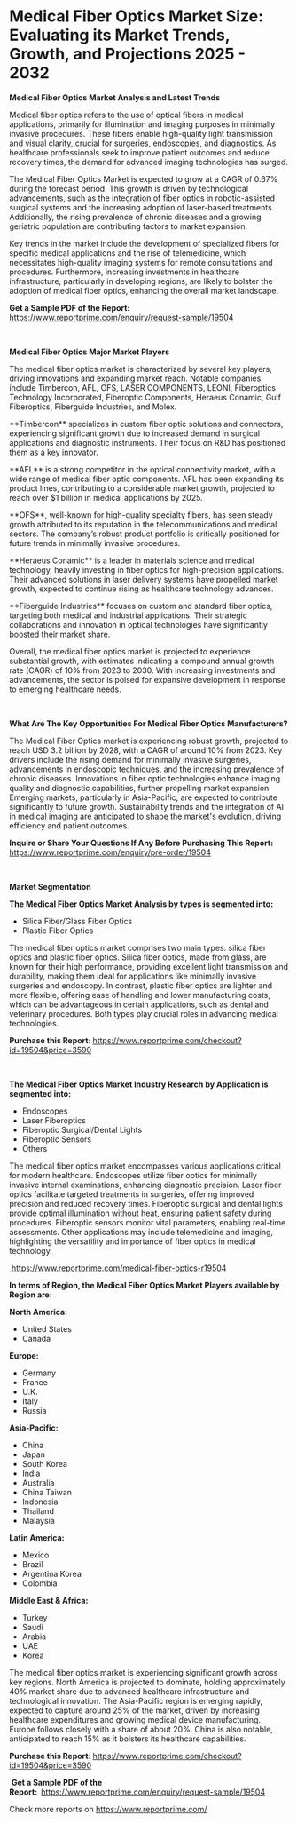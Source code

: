 <p><h1>Medical Fiber Optics Market Size: Evaluating its Market Trends, Growth, and Projections 2025 - 2032</h1></p><p><strong>Medical Fiber Optics Market Analysis and Latest Trends</strong></p>
<p><p>Medical fiber optics refers to the use of optical fibers in medical applications, primarily for illumination and imaging purposes in minimally invasive procedures. These fibers enable high-quality light transmission and visual clarity, crucial for surgeries, endoscopies, and diagnostics. As healthcare professionals seek to improve patient outcomes and reduce recovery times, the demand for advanced imaging technologies has surged.</p><p>The Medical Fiber Optics Market is expected to grow at a CAGR of 0.67% during the forecast period. This growth is driven by technological advancements, such as the integration of fiber optics in robotic-assisted surgical systems and the increasing adoption of laser-based treatments. Additionally, the rising prevalence of chronic diseases and a growing geriatric population are contributing factors to market expansion.</p><p>Key trends in the market include the development of specialized fibers for specific medical applications and the rise of telemedicine, which necessitates high-quality imaging systems for remote consultations and procedures. Furthermore, increasing investments in healthcare infrastructure, particularly in developing regions, are likely to bolster the adoption of medical fiber optics, enhancing the overall market landscape.</p></p>
<p><strong>Get a Sample PDF of the Report:&nbsp;</strong> <a href="https://www.reportprime.com/enquiry/request-sample/19504?utm_campaign=3555&utm_medium=2&utm_source=Github&utm_content=ia&utm_term=19032025&utm_id=medical-fiber-optics">https://www.reportprime.com/enquiry/request-sample/19504</a></p>
<p>&nbsp;</p>
<p><strong>Medical Fiber Optics Major Market Players</strong></p>
<p><p>The medical fiber optics market is characterized by several key players, driving innovations and expanding market reach. Notable companies include Timbercon, AFL, OFS, LASER COMPONENTS, LEONI, Fiberoptics Technology Incorporated, Fiberoptic Components, Heraeus Conamic, Gulf Fiberoptics, Fiberguide Industries, and Molex.</p><p>**Timbercon** specializes in custom fiber optic solutions and connectors, experiencing significant growth due to increased demand in surgical applications and diagnostic instruments. Their focus on R&D has positioned them as a key innovator.</p><p>**AFL** is a strong competitor in the optical connectivity market, with a wide range of medical fiber optic components. AFL has been expanding its product lines, contributing to a considerable market growth, projected to reach over $1 billion in medical applications by 2025.</p><p>**OFS**, well-known for high-quality specialty fibers, has seen steady growth attributed to its reputation in the telecommunications and medical sectors. The company’s robust product portfolio is critically positioned for future trends in minimally invasive procedures.</p><p>**Heraeus Conamic** is a leader in materials science and medical technology, heavily investing in fiber optics for high-precision applications. Their advanced solutions in laser delivery systems have propelled market growth, expected to continue rising as healthcare technology advances.</p><p>**Fiberguide Industries** focuses on custom and standard fiber optics, targeting both medical and industrial applications. Their strategic collaborations and innovation in optical technologies have significantly boosted their market share.</p><p>Overall, the medical fiber optics market is projected to experience substantial growth, with estimates indicating a compound annual growth rate (CAGR) of 10% from 2023 to 2030. With increasing investments and advancements, the sector is poised for expansive development in response to emerging healthcare needs.</p></p>
<p>&nbsp;</p>
<p><strong>What Are The Key Opportunities For Medical Fiber Optics Manufacturers?</strong></p>
<p><p>The Medical Fiber Optics market is experiencing robust growth, projected to reach USD 3.2 billion by 2028, with a CAGR of around 10% from 2023. Key drivers include the rising demand for minimally invasive surgeries, advancements in endoscopic techniques, and the increasing prevalence of chronic diseases. Innovations in fiber optic technologies enhance imaging quality and diagnostic capabilities, further propelling market expansion. Emerging markets, particularly in Asia-Pacific, are expected to contribute significantly to future growth. Sustainability trends and the integration of AI in medical imaging are anticipated to shape the market's evolution, driving efficiency and patient outcomes.</p></p>
<p><strong>Inquire or Share Your Questions If Any Before Purchasing This Report:</strong> <a href="https://www.reportprime.com/enquiry/pre-order/19504?utm_campaign=3555&utm_medium=2&utm_source=Github&utm_content=ia&utm_term=19032025&utm_id=medical-fiber-optics">https://www.reportprime.com/enquiry/pre-order/19504</a></p>
<p>&nbsp;</p>
<p><strong>Market Segmentation</strong></p>
<p><strong>The Medical Fiber Optics Market Analysis by types is segmented into:</strong></p>
<p><ul><li>Silica Fiber/Glass Fiber Optics</li><li>Plastic Fiber Optics</li></ul></p>
<p><p>The medical fiber optics market comprises two main types: silica fiber optics and plastic fiber optics. Silica fiber optics, made from glass, are known for their high performance, providing excellent light transmission and durability, making them ideal for applications like minimally invasive surgeries and endoscopy. In contrast, plastic fiber optics are lighter and more flexible, offering ease of handling and lower manufacturing costs, which can be advantageous in certain applications, such as dental and veterinary procedures. Both types play crucial roles in advancing medical technologies.</p></p>
<p><strong>Purchase this Report:&nbsp;</strong><a href="https://www.reportprime.com/checkout?id=19504&price=3590&utm_campaign=3555&utm_medium=2&utm_source=Github&utm_content=ia&utm_term=19032025&utm_id=medical-fiber-optics">https://www.reportprime.com/checkout?id=19504&price=3590</a></p>
<p>&nbsp;</p>
<p><strong>The Medical Fiber Optics Market Industry Research by Application is segmented into:</strong></p>
<p><ul><li>Endoscopes</li><li>Laser Fiberoptics</li><li>Fiberoptic Surgical/Dental Lights</li><li>Fiberoptic Sensors</li><li>Others</li></ul></p>
<p><p>The medical fiber optics market encompasses various applications critical for modern healthcare. Endoscopes utilize fiber optics for minimally invasive internal examinations, enhancing diagnostic precision. Laser fiber optics facilitate targeted treatments in surgeries, offering improved precision and reduced recovery times. Fiberoptic surgical and dental lights provide optimal illumination without heat, ensuring patient safety during procedures. Fiberoptic sensors monitor vital parameters, enabling real-time assessments. Other applications may include telemedicine and imaging, highlighting the versatility and importance of fiber optics in medical technology.</p></p>
<p><a href="https://www.reportprime.com/medical-fiber-optics-r19504?utm_campaign=3555&utm_medium=2&utm_source=Github&utm_content=ia&utm_term=19032025&utm_id=medical-fiber-optics">&nbsp;https://www.reportprime.com/medical-fiber-optics-r19504</a></p>
<p><strong>In terms of Region, the Medical Fiber Optics Market Players available by Region are:</strong></p>
<p>
    <p> <strong> North America: </strong>
        <ul>
            <li>United States</li>
            <li>Canada</li>
        </ul>
        </p> 
    <p> <strong> Europe: </strong>
        <ul>
            <li>Germany</li>
            <li>France</li>
            <li>U.K.</li>
            <li>Italy</li>
            <li>Russia</li>
        </ul>
        </p> 
    <p> <strong> Asia-Pacific: </strong>
        <ul>
            <li>China</li>
            <li>Japan</li>
            <li>South Korea</li>
            <li>India</li>
            <li>Australia</li>
            <li>China Taiwan</li>
            <li>Indonesia</li>
            <li>Thailand</li>
            <li>Malaysia</li>
        </ul>
        </p> 
    <p> <strong> Latin America: </strong>
        <ul>
            <li>Mexico</li>
            <li>Brazil</li>
            <li>Argentina Korea</li>
            <li>Colombia</li>
        </ul>
        </p> 
    <p> <strong> Middle East & Africa: </strong>
        <ul>
            <li>Turkey</li>
            <li>Saudi</li>
            <li>Arabia</li>
            <li>UAE</li>
            <li>Korea</li>
        </ul>
    </p>
    </p>
<p><p>The medical fiber optics market is experiencing significant growth across key regions. North America is projected to dominate, holding approximately 40% market share due to advanced healthcare infrastructure and technological innovation. The Asia-Pacific region is emerging rapidly, expected to capture around 25% of the market, driven by increasing healthcare expenditures and growing medical device manufacturing. Europe follows closely with a share of about 20%. China is also notable, anticipated to reach 15% as it bolsters its healthcare capabilities.</p></p>
<p><strong>Purchase this Report: </strong><a href="https://www.reportprime.com/checkout?id=19504&price=3590&utm_campaign=3555&utm_medium=2&utm_source=Github&utm_content=ia&utm_term=19032025&utm_id=medical-fiber-optics">https://www.reportprime.com/checkout?id=19504&price=3590</a></p>
<p>&nbsp;<strong>Get a Sample PDF of the Report:&nbsp;&nbsp;</strong><a href="https://www.reportprime.com/enquiry/request-sample/19504?utm_campaign=3555&utm_medium=2&utm_source=Github&utm_content=ia&utm_term=19032025&utm_id=medical-fiber-optics">https://www.reportprime.com/enquiry/request-sample/19504</a></p>
<p><strong></strong></p>
<p>Check more reports on <a href="https://www.reportprime.com/?utm_campaign=3555&utm_medium=2&utm_source=Github&utm_content=ia&utm_term=19032025&utm_id=medical-fiber-optics">https://www.reportprime.com/</a></p>